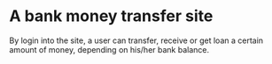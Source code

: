 # A bank money transfer site
By login into the site, a user can transfer, receive or get loan a certain amount of money, depending on his/her bank balance.
